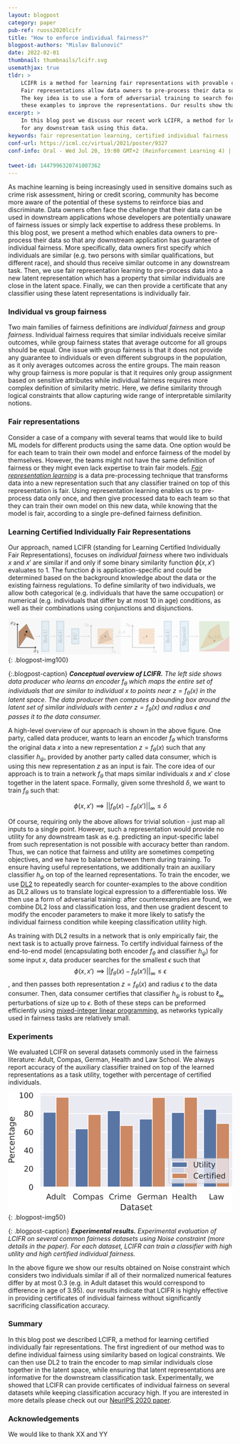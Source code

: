 ```yaml
---
layout: blogpost
category: paper
pub-ref: ruoss2020lcifr
title: "How to enforce individual fairness?"
blogpost-authors: "Mislav Balunović" 
date: 2022-02-01
thumbnail: thumbnails/lcifr.svg
usemathjax: true
tldr: >
    LCIFR is a method for learning fair representations with provable certificates of individual fairness.
    Fair representations allow data owners to pre-process their data so that they can guarantee fairness of any downstream task using this data.
    The key idea is to use a form of adversarial training to search for counter-examples to the individual fairness condition, and then use
    these examples to improve the representations. Our results show that classifiers trained using LCIFR representations have high certified individual fairness, while also achieving high utility.
excerpt: >
    In this blog post we discuss our recent work LCIFR, a method for learning fair representations with provable certificates of individual fairness
    for any downstream task using this data.
keywords: fair representation learning, certified individual fairness
conf-url: https://icml.cc/virtual/2021/poster/9327
conf-info: Oral - Wed Jul 20, 19:00 GMT+2 (Reinforcement Learning 4) | Poster - Tue Jul 20, 18:00 GMT+2 (Poster Session 1)

tweet-id: 1447996320741007362
---
```


As machine learning is being increasingly used in sensitive domains such as crime risk assessment, hiring or credit scoring,
community has become more aware of the potential of these systems to reinforce bias and discriminate.
Data owners often face the challenge that their data can be used in downstream applications whose developers are potentially unaware of fairness issues or simply lack expertise to address these problems.
In this blog post, we present a method which enables data owners to pre-process their data so that any downstream application has guarantee of individual fairness.
More specifically, data owners first specify which individuals are similar (e.g. two persons with similar qualifications, but different race), and should thus receive similar outcome in any downstream task.
Then, we use fair representation learning to pre-process data into a new latent representation which has a property that similar individuals are close in the latent space.
Finally, we can then provide a certificate that any classifier using these latent representations is individually fair.


### Individual vs group fairness

Two main families of fairness definitions are *individual fairness* and *group fairness*.
Individual fairness requires that similar individuals receive similar outcomes, while group fairness states that average outcome for all groups
should be equal.
One issue with group fairness is that it does not provide any guarantee to individuals or even different subgroups in the population, as it only averages outcomes across the entire groups.
The main reason why group fairness is more popular is that it requires only group assignment based on sensitive attributes while individual fairness requires more complex definition of similarity metric.
Here, we define similarity through logical constraints that allow capturing wide range of interpretable similarity notions.


### Fair representations

Consider a case of a company with several teams that would like to build ML models for different products using the same data.
One option would be for each team to train their own model and enforce fairness of the model by themselves.
However, the teams might not have the same definition of fairness or they might even lack expertise to train fair models.
[*Fair representation learning*](https://sanmi.cs.illinois.edu/documents/Representation_Learning_Fairness_NeurIPS19_Tutorial.pdf) is a data pre-processing technique that transforms data into a new representation such that any classifier trained on top of this representation is fair.
Using representation learning enables us to pre-process data only once, and then give processed data to each team so that they can train their own model on this new data, while knowing that the model is fair, according to a single pre-defined fairness definition. 


### Learning Certified Individually Fair Representations

Our approach, named LCIFR (standing for Learning Certified Individually Fair Representations), focuses on *individual fairness* where two individuals $x$ and $x'$ are similar if and only if some binary similarity function $\phi(x, x')$ evaluates to 1.
The function $\phi$ is application-specific and could be determined based on the background knowledge about the data or the existing fairness regulations.
To define similarity of two individuals, we allow both categorical (e.g. individuals that have the same occupation) or numerical (e.g. individuals that differ by at most 10 in age) conditions, as well as their combinations using conjunctions and disjunctions.


![](/assets/blog/lcifr/lcifr_overview.gif){: .blogpost-img100}

{:.blogpost-caption}
***Conceptual overview of LCIFR.** The left side shows data producer who learns an encoder $f_\theta$ which maps the entire set of individuals that are similar to individual $x$ to points near $z = f_\theta(x)$ in the latent space. The data producer then computes a bounding box around the latent set of similar individuals with center $z = f_\theta(x)$ and radius $\epsilon$ and passes it to the data consumer.*

<!-- We show overview of our approach in Figure 1. -->
<!-- Given some fairness constraint, we want to train an individually fair representation and use it to -->
<!-- obtain a certificate of individual fairness for the end-to-end model (involving both the representation and the classifier). -->

A high-level overview of our approach is shown in the above figure.
One party, called data producer, wants to learn an encoder $f_\theta$ which transforms the original data $x$ into a new representation $z = f_\theta(x)$ such that any classifier $h_\psi$, provided by another party called data consumer, which is using this new representation $z$ as an input is fair.
The core idea of our approach is to train a network $f_\theta$ that maps similar individuals $x$ and $x'$ close together in the latent space.
Formally, given some threshold $\delta$, we want to train $f_\theta$ such that:


$$
\begin{equation*}
	\phi(x, x') \implies ||f_\theta(x) - f_\theta(x')||_{\infty} \leq \delta
\end{equation*}
$$

Of course, requiring only the above allows for trivial solution - just map all inputs to a single point.
However, such a representation would provide no utility for any downstream task as e.g. predicting an input-specific label from such representation is not possible with accuracy better than random.
Thus, we can notice that fairness and utility are sometimes competing objectives, and we have to balance between them during training.
To ensure having useful representations, we additionally train an auxiliary classifier $h_\psi$ on top of the learned representations.
To train the encoder, we use [DL2](https://www.sri.inf.ethz.ch/publications/fischer2019dl2) to repeatedly search for counter-examples to the above condition as DL2 allows us to translate logical expression to a differentiable loss.
We then use a form of adversarial training: after counterexamples are found, we combine DL2 loss and classification loss, and then use gradient descent to modify the encoder parameters to make it more likely to satisfy the individual fairness condition while keeping classification utility high.


As training with DL2 results in a network that is only empirically fair, the next task is to actually prove fairness.
To certify individual fairness of the end-to-end model (encapsulating both encoder $f_\theta$ and classifier $h_\psi$) for some input $x$, data producer searches for the smallest $\epsilon$ such that $$\phi(x, x') \implies ||f_\theta(x) - f_\theta(x')||_{\infty} \leq \epsilon$$, and then passes both representation $z = f_\theta(x)$ and radius $\epsilon$ to the data consumer.
Then, data consumer certifies that classifier $h_\psi$ is robust to $\ell_\infty$ perturbations of size up to $\epsilon$.
Both of these steps can be preformed efficiently using [mixed-integer linear programming](https://arxiv.org/abs/1711.07356), as networks typically used in fairness tasks are relatively small.

### Experiments

We evaluated LCIFR on several datasets commonly used in the fairness literature: Adult, Compas, German, Health and Law School.
We always report accuracy of the auxiliary classifier trained on top of the learned representations as a task utility, together with percentage of certified individuals.

![](/assets/blog/lcifr/lcifr_results.svg){: .blogpost-img50}

{: .blogpost-caption}
***Experimental results.** Experimental evaluation of LCIFR on several common fairness datasets using Noise constraint (more details in the paper). For each dataset, LCIFR can train a classifier with high utility and high certified individual fairness.*

In the above figure we show our results obtained on Noise constraint which considers two individuals similar if all of their normalized numerical features differ by at most 0.3 (e.g. in Adult dataset this would correspond to difference in age of 3.95).
our results indicate that LCIFR is highly effective in providing certificates of individual fairness without significantly sacrificing classification accuracy.

### Summary

In this blog post we described LCIFR, a method for learning certified individually fair representations.
The first ingredient of our method was to define individual fairness using similarity based on logical constraints.
We can then use DL2 to train the encoder to map similar individuals close together in the latent space, while ensuring that latent representations are informative for the downstream classification task.
Experimentally, we showed that LCIFR can provide certificates of individual fairness on several datasets while keeping classification accuracy high.
If you are interested in more details please check out our [NeurIPS 2020 paper](https://arxiv.org/abs/2002.10312).

### Acknowledgements

We would like to thank XX and YY
